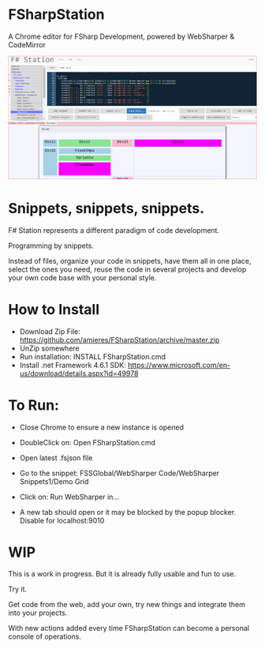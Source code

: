 # FSharpStation
A Chrome editor for FSharp Development, powered by WebSharper &amp; CodeMirror

![alt text](https://raw.githubusercontent.com/amieres/FSharpStation/master/FSharpStation.PNG)

# Snippets, snippets, snippets.
F# Station represents a different paradigm of code development.

Programming by snippets. 

Instead of files, organize your code in snippets, have them all in one place, 
select the ones you need, reuse the code in several projects and develop your own code base with your personal style.

# How to Install

- Download Zip File: https://github.com/amieres/FSharpStation/archive/master.zip
- UnZip somewhere
- Run installation: INSTALL FSharpStation.cmd
- Install .net Framework 4.6.1 SDK:  https://www.microsoft.com/en-us/download/details.aspx?id=49978

# To Run:

- Close Chrome to ensure a new instance is opened
- DoubleClick on: Open FSharpStation.cmd
- Open latest .fsjson file

- Go to the snippet: FSSGlobal/WebSharper Code/WebSharper Snippets1/Demo Grid
- Click on: Run WebSharper in...

- A new tab should open or it may be blocked by the popup blocker. Disable for localhost:9010

# WIP
This is a work in progress. But it is already fully usable and fun to use. 

Try it.

Get code from the web, add your own, try new things and integrate them into your projects.

With new actions added every time FSharpStation can become a personal console of operations.
